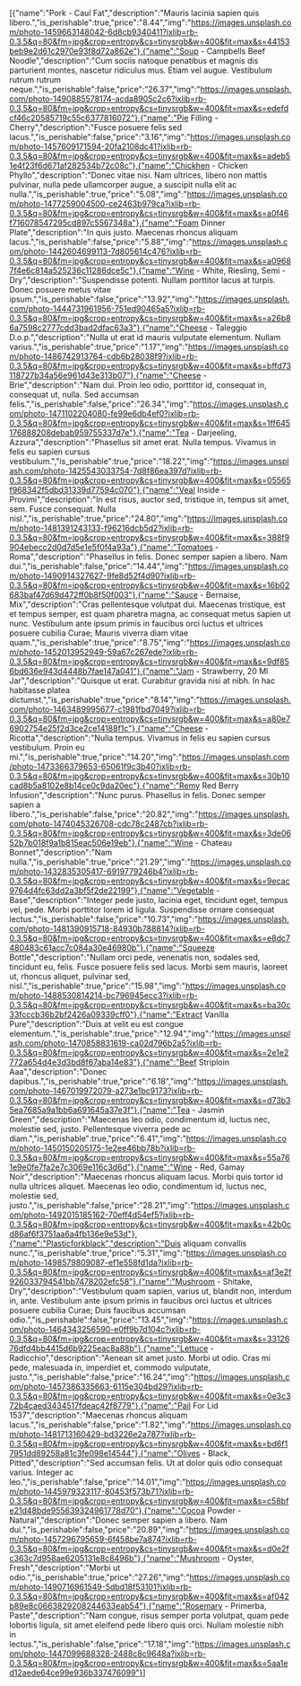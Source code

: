 [{"name":"Pork - Caul Fat","description":"Mauris lacinia sapien quis libero.","is_perishable":true,"price":"8.44","img":"https://images.unsplash.com/photo-1459663148042-6d8cb9340411?ixlib=rb-0.3.5&q=80&fm=jpg&crop=entropy&cs=tinysrgb&w=400&fit=max&s=44153beb9e2d61c2970e93f8d72a862e"},{"name":"Soup - Campbells Beef Noodle","description":"Cum sociis natoque penatibus et magnis dis parturient montes, nascetur ridiculus mus. Etiam vel augue. Vestibulum rutrum rutrum neque.","is_perishable":false,"price":"26.37","img":"https://images.unsplash.com/photo-1490885578174-acda8905c2c6?ixlib=rb-0.3.5&q=80&fm=jpg&crop=entropy&cs=tinysrgb&w=400&fit=max&s=edefdcf46c20585719c55c6377816072"},{"name":"Pie Filling - Cherry","description":"Fusce posuere felis sed lacus.","is_perishable":false,"price":"3.16","img":"https://images.unsplash.com/photo-1457609171594-20fa2108dc41?ixlib=rb-0.3.5&q=80&fm=jpg&crop=entropy&cs=tinysrgb&w=400&fit=max&s=adeb51e4f23f6d671af282534b72c08c"},{"name":"Chickhen - Chicken Phyllo","description":"Donec vitae nisi. Nam ultrices, libero non mattis pulvinar, nulla pede ullamcorper augue, a suscipit nulla elit ac nulla.","is_perishable":true,"price":"5.08","img":"https://images.unsplash.com/photo-1477259004500-ce2463b979ca?ixlib=rb-0.3.5&q=80&fm=jpg&crop=entropy&cs=tinysrgb&w=400&fit=max&s=a0f46f716078547295cd897c5567348a"},{"name":"Foam Dinner Plate","description":"In quis justo. Maecenas rhoncus aliquam lacus.","is_perishable":false,"price":"5.88","img":"https://images.unsplash.com/photo-1442604699113-7d805614c476?ixlib=rb-0.3.5&q=80&fm=jpg&crop=entropy&cs=tinysrgb&w=400&fit=max&s=a09687f4e6c814a525236c11286dce5c"},{"name":"Wine - White, Riesling, Semi - Dry","description":"Suspendisse potenti. Nullam porttitor lacus at turpis. Donec posuere metus vitae ipsum.","is_perishable":false,"price":"13.92","img":"https://images.unsplash.com/photo-1444731961956-751ed90465a5?ixlib=rb-0.3.5&q=80&fm=jpg&crop=entropy&cs=tinysrgb&w=400&fit=max&s=a26b86a7598c2777cdd3bad2dfac63a3"},{"name":"Cheese - Taleggio D.o.p.","description":"Nulla ut erat id mauris vulputate elementum. Nullam varius.","is_perishable":true,"price":"1.17","img":"https://images.unsplash.com/photo-1486742913764-cdb6b28038f9?ixlib=rb-0.3.5&q=80&fm=jpg&crop=entropy&cs=tinysrgb&w=400&fit=max&s=bffd73118727b34a56e961d43e313b07"},{"name":"Cheese - Brie","description":"Nam dui. Proin leo odio, porttitor id, consequat in, consequat ut, nulla. Sed accumsan felis.","is_perishable":false,"price":"26.34","img":"https://images.unsplash.com/photo-1471102204080-fe99e6db4ef0?ixlib=rb-0.3.5&q=80&fm=jpg&crop=entropy&cs=tinysrgb&w=400&fit=max&s=1ff645176888208debab959755337d7e"},{"name":"Tea - Darjeeling, Azzura","description":"Phasellus sit amet erat. Nulla tempus. Vivamus in felis eu sapien cursus vestibulum.","is_perishable":true,"price":"18.22","img":"https://images.unsplash.com/photo-1425543033754-7d8f86ea397d?ixlib=rb-0.3.5&q=80&fm=jpg&crop=entropy&cs=tinysrgb&w=400&fit=max&s=05565f968342f5dbd31339d77594c070"},{"name":"Veal Inside - Provimi","description":"In est risus, auctor sed, tristique in, tempus sit amet, sem. Fusce consequat. Nulla nisl.","is_perishable":true,"price":"24.80","img":"https://images.unsplash.com/photo-1481391243133-f96216dcb5d2?ixlib=rb-0.3.5&q=80&fm=jpg&crop=entropy&cs=tinysrgb&w=400&fit=max&s=388f9904ebecc2d0d7d5e1e5f0f4a93a"},{"name":"Tomatoes - Roma","description":"Phasellus in felis. Donec semper sapien a libero. Nam dui.","is_perishable":false,"price":"14.44","img":"https://images.unsplash.com/photo-1490914327627-9fe8d52f4d90?ixlib=rb-0.3.5&q=80&fm=jpg&crop=entropy&cs=tinysrgb&w=400&fit=max&s=16b02683baf47d69d472ff0b8f50f003"},{"name":"Sauce - Bernaise, Mix","description":"Cras pellentesque volutpat dui. Maecenas tristique, est et tempus semper, est quam pharetra magna, ac consequat metus sapien ut nunc. Vestibulum ante ipsum primis in faucibus orci luctus et ultrices posuere cubilia Curae; Mauris viverra diam vitae quam.","is_perishable":true,"price":"8.75","img":"https://images.unsplash.com/photo-1452013952949-59a67c267ede?ixlib=rb-0.3.5&q=80&fm=jpg&crop=entropy&cs=tinysrgb&w=400&fit=max&s=9df856bd636e943d4448b7fae147a041"},{"name":"Jam - Strawberry, 20 Ml Jar","description":"Quisque ut erat. Curabitur gravida nisi at nibh. In hac habitasse platea dictumst.","is_perishable":true,"price":"8.14","img":"https://images.unsplash.com/photo-1463489995677-c1981fbd7049?ixlib=rb-0.3.5&q=80&fm=jpg&crop=entropy&cs=tinysrgb&w=400&fit=max&s=a80e76902754e25f2d3ce2ce14188f1c"},{"name":"Cheese - Ricotta","description":"Nulla tempus. Vivamus in felis eu sapien cursus vestibulum. Proin eu mi.","is_perishable":true,"price":"14.20","img":"https://images.unsplash.com/photo-1473366379653-65061f9c3b40?ixlib=rb-0.3.5&q=80&fm=jpg&crop=entropy&cs=tinysrgb&w=400&fit=max&s=30b10cad8b5a8102e8b14ce0c9da20ec"},{"name":"Remy Red Berry Infusion","description":"Nunc purus. Phasellus in felis. Donec semper sapien a libero.","is_perishable":false,"price":"20.82","img":"https://images.unsplash.com/photo-1474045326708-cdc78c2487cb?ixlib=rb-0.3.5&q=80&fm=jpg&crop=entropy&cs=tinysrgb&w=400&fit=max&s=3de0652b7b018f9a1b815eac506e19eb"},{"name":"Wine - Chateau Bonnet","description":"Nam nulla.","is_perishable":true,"price":"21.29","img":"https://images.unsplash.com/photo-1432835305417-6919779246b4?ixlib=rb-0.3.5&q=80&fm=jpg&crop=entropy&cs=tinysrgb&w=400&fit=max&s=9ecac9764d4fc63dd2a3bf5f2de22199"},{"name":"Vegetable - Base","description":"Integer pede justo, lacinia eget, tincidunt eget, tempus vel, pede. Morbi porttitor lorem id ligula. Suspendisse ornare consequat lectus.","is_perishable":false,"price":"10.73","img":"https://images.unsplash.com/photo-1481390915718-84930b788814?ixlib=rb-0.3.5&q=80&fm=jpg&crop=entropy&cs=tinysrgb&w=400&fit=max&s=e8dc7480483c61acc7c084a30e46980b"},{"name":"Squeeze Bottle","description":"Nullam orci pede, venenatis non, sodales sed, tincidunt eu, felis. Fusce posuere felis sed lacus. Morbi sem mauris, laoreet ut, rhoncus aliquet, pulvinar sed, nisl.","is_perishable":true,"price":"15.98","img":"https://images.unsplash.com/photo-1488530814214-bc796945ecc3?ixlib=rb-0.3.5&q=80&fm=jpg&crop=entropy&cs=tinysrgb&w=400&fit=max&s=ba30c33fcccb36b2bf2426a09339cff0"},{"name":"Extract Vanilla Pure","description":"Duis at velit eu est congue elementum.","is_perishable":true,"price":"12.94","img":"https://images.unsplash.com/photo-1470858831619-ca02d796b2a5?ixlib=rb-0.3.5&q=80&fm=jpg&crop=entropy&cs=tinysrgb&w=400&fit=max&s=2e1e2772a654d4e3d3bd8f67aba14e83"},{"name":"Beef Striploin Aaa","description":"Donec dapibus.","is_perishable":true,"price":"6.18","img":"https://images.unsplash.com/photo-1467019972079-a273e1bc9173?ixlib=rb-0.3.5&q=80&fm=jpg&crop=entropy&cs=tinysrgb&w=400&fit=max&s=d73b35ea7685a9a1bb6a691645a37e3f"},{"name":"Tea - Jasmin Green","description":"Maecenas leo odio, condimentum id, luctus nec, molestie sed, justo. Pellentesque viverra pede ac diam.","is_perishable":true,"price":"6.41","img":"https://images.unsplash.com/photo-1450150205175-1e2ee46bb78b?ixlib=rb-0.3.5&q=80&fm=jpg&crop=entropy&cs=tinysrgb&w=400&fit=max&s=55a761e9e0fe7fa2e7c3069e116c3d6d"},{"name":"Wine - Red, Gamay Noir","description":"Maecenas rhoncus aliquam lacus. Morbi quis tortor id nulla ultrices aliquet. Maecenas leo odio, condimentum id, luctus nec, molestie sed, justo.","is_perishable":false,"price":"28.21","img":"https://images.unsplash.com/photo-1492015185162-70eff4d54ef5?ixlib=rb-0.3.5&q=80&fm=jpg&crop=entropy&cs=tinysrgb&w=400&fit=max&s=42b0cd86af6f3751aa6a4fb136e9e53d"},{"name":"Plasticforkblack","description":"Duis aliquam convallis nunc.","is_perishable":true,"price":"5.31","img":"https://images.unsplash.com/photo-1498579809087-ef1e558fd1da?ixlib=rb-0.3.5&q=80&fm=jpg&crop=entropy&cs=tinysrgb&w=400&fit=max&s=af3e2f926033794541bb7478202efc58"},{"name":"Mushroom - Shitake, Dry","description":"Vestibulum quam sapien, varius ut, blandit non, interdum in, ante. Vestibulum ante ipsum primis in faucibus orci luctus et ultrices posuere cubilia Curae; Duis faucibus accumsan odio.","is_perishable":false,"price":"13.45","img":"https://images.unsplash.com/photo-1464343256590-e0ff9b7d104c?ixlib=rb-0.3.5&q=80&fm=jpg&crop=entropy&cs=tinysrgb&w=400&fit=max&s=3312676dfd4bb4415d6b9225eac8a88b"},{"name":"Lettuce - Radicchio","description":"Aenean sit amet justo. Morbi ut odio. Cras mi pede, malesuada in, imperdiet et, commodo vulputate, justo.","is_perishable":false,"price":"16.24","img":"https://images.unsplash.com/photo-1457386335663-6115e304bd29?ixlib=rb-0.3.5&q=80&fm=jpg&crop=entropy&cs=tinysrgb&w=400&fit=max&s=0e3c372b4caed3434517fdeac42f8779"},{"name":"Pail For Lid 1537","description":"Maecenas rhoncus aliquam lacus.","is_perishable":false,"price":"1.82","img":"https://images.unsplash.com/photo-1481713160429-bd3226e2a787?ixlib=rb-0.3.5&q=80&fm=jpg&crop=entropy&cs=tinysrgb&w=400&fit=max&s=bd6f17951dd89258a81c3fe098e14544"},{"name":"Olives - Black, Pitted","description":"Sed accumsan felis. Ut at dolor quis odio consequat varius. Integer ac leo.","is_perishable":false,"price":"14.01","img":"https://images.unsplash.com/photo-1445979323117-80453f573b71?ixlib=rb-0.3.5&q=80&fm=jpg&crop=entropy&cs=tinysrgb&w=400&fit=max&s=c58bfe21d48bde955639324961778d70"},{"name":"Cocoa Powder - Natural","description":"Donec semper sapien a libero. Nam dui.","is_perishable":false,"price":"20.89","img":"https://images.unsplash.com/photo-1457296795659-6f458be7a874?ixlib=rb-0.3.5&q=80&fm=jpg&crop=entropy&cs=tinysrgb&w=400&fit=max&s=d0e2fc363c7d958ae6205131e8c8496b"},{"name":"Mushroom - Oyster, Fresh","description":"Morbi ut odio.","is_perishable":true,"price":"27.26","img":"https://images.unsplash.com/photo-1490716961549-5dbd18f53101?ixlib=rb-0.3.5&q=80&fm=jpg&crop=entropy&cs=tinysrgb&w=400&fit=max&s=af042b89e8c0663829208244633eab54"},{"name":"Rosemary - Primerba, Paste","description":"Nam congue, risus semper porta volutpat, quam pede lobortis ligula, sit amet eleifend pede libero quis orci. Nullam molestie nibh in lectus.","is_perishable":false,"price":"17.18","img":"https://images.unsplash.com/photo-1447099688328-2488c8c9648a?ixlib=rb-0.3.5&q=80&fm=jpg&crop=entropy&cs=tinysrgb&w=400&fit=max&s=5aa1ed12aede64ce99e936b337476099"}]